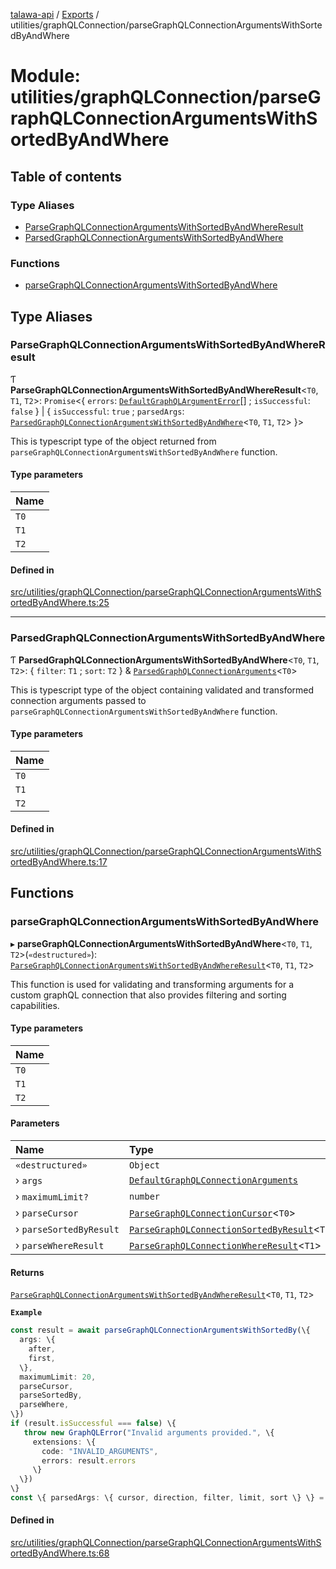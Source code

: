 [talawa-api](../README.md) / [Exports](../modules.md) / utilities/graphQLConnection/parseGraphQLConnectionArgumentsWithSortedByAndWhere

# Module: utilities/graphQLConnection/parseGraphQLConnectionArgumentsWithSortedByAndWhere

## Table of contents

### Type Aliases

- [ParseGraphQLConnectionArgumentsWithSortedByAndWhereResult](utilities_graphQLConnection_parseGraphQLConnectionArgumentsWithSortedByAndWhere.md#parsegraphqlconnectionargumentswithsortedbyandwhereresult)
- [ParsedGraphQLConnectionArgumentsWithSortedByAndWhere](utilities_graphQLConnection_parseGraphQLConnectionArgumentsWithSortedByAndWhere.md#parsedgraphqlconnectionargumentswithsortedbyandwhere)

### Functions

- [parseGraphQLConnectionArgumentsWithSortedByAndWhere](utilities_graphQLConnection_parseGraphQLConnectionArgumentsWithSortedByAndWhere.md#parsegraphqlconnectionargumentswithsortedbyandwhere)

## Type Aliases

### ParseGraphQLConnectionArgumentsWithSortedByAndWhereResult

Ƭ **ParseGraphQLConnectionArgumentsWithSortedByAndWhereResult**\<`T0`, `T1`, `T2`\>: `Promise`\<\{ `errors`: [`DefaultGraphQLArgumentError`](utilities_graphQLConnection.md#defaultgraphqlargumenterror)[] ; `isSuccessful`: ``false``  \} \| \{ `isSuccessful`: ``true`` ; `parsedArgs`: [`ParsedGraphQLConnectionArgumentsWithSortedByAndWhere`](utilities_graphQLConnection_parseGraphQLConnectionArgumentsWithSortedByAndWhere.md#parsedgraphqlconnectionargumentswithsortedbyandwhere)\<`T0`, `T1`, `T2`\>  \}\>

This is typescript type of the object returned from `parseGraphQLConnectionArgumentsWithSortedByAndWhere` function.

#### Type parameters

| Name |
| :------ |
| `T0` |
| `T1` |
| `T2` |

#### Defined in

[src/utilities/graphQLConnection/parseGraphQLConnectionArgumentsWithSortedByAndWhere.ts:25](https://github.com/PalisadoesFoundation/talawa-api/blob/0deccac/src/utilities/graphQLConnection/parseGraphQLConnectionArgumentsWithSortedByAndWhere.ts#L25)

___

### ParsedGraphQLConnectionArgumentsWithSortedByAndWhere

Ƭ **ParsedGraphQLConnectionArgumentsWithSortedByAndWhere**\<`T0`, `T1`, `T2`\>: \{ `filter`: `T1` ; `sort`: `T2`  \} & [`ParsedGraphQLConnectionArguments`](utilities_graphQLConnection_parseGraphQLConnectionArguments.md#parsedgraphqlconnectionarguments)\<`T0`\>

This is typescript type of the object containing validated and transformed connection
arguments passed to `parseGraphQLConnectionArgumentsWithSortedByAndWhere` function.

#### Type parameters

| Name |
| :------ |
| `T0` |
| `T1` |
| `T2` |

#### Defined in

[src/utilities/graphQLConnection/parseGraphQLConnectionArgumentsWithSortedByAndWhere.ts:17](https://github.com/PalisadoesFoundation/talawa-api/blob/0deccac/src/utilities/graphQLConnection/parseGraphQLConnectionArgumentsWithSortedByAndWhere.ts#L17)

## Functions

### parseGraphQLConnectionArgumentsWithSortedByAndWhere

▸ **parseGraphQLConnectionArgumentsWithSortedByAndWhere**\<`T0`, `T1`, `T2`\>(`«destructured»`): [`ParseGraphQLConnectionArgumentsWithSortedByAndWhereResult`](utilities_graphQLConnection_parseGraphQLConnectionArgumentsWithSortedByAndWhere.md#parsegraphqlconnectionargumentswithsortedbyandwhereresult)\<`T0`, `T1`, `T2`\>

This function is used for validating and transforming arguments for a custom graphQL
connection that also provides filtering and sorting capabilities.

#### Type parameters

| Name |
| :------ |
| `T0` |
| `T1` |
| `T2` |

#### Parameters

| Name | Type | Default value |
| :------ | :------ | :------ |
| `«destructured»` | `Object` | `undefined` |
| › `args` | [`DefaultGraphQLConnectionArguments`](utilities_graphQLConnection.md#defaultgraphqlconnectionarguments) | `undefined` |
| › `maximumLimit?` | `number` | `MAXIMUM_FETCH_LIMIT` |
| › `parseCursor` | [`ParseGraphQLConnectionCursor`](utilities_graphQLConnection_parseGraphQLConnectionArguments.md#parsegraphqlconnectioncursor)\<`T0`\> | `undefined` |
| › `parseSortedByResult` | [`ParseGraphQLConnectionSortedByResult`](utilities_graphQLConnection_parseGraphQLConnectionArgumentsWithSortedBy.md#parsegraphqlconnectionsortedbyresult)\<`T2`\> | `undefined` |
| › `parseWhereResult` | [`ParseGraphQLConnectionWhereResult`](utilities_graphQLConnection_parseGraphQLConnectionArgumentsWithWhere.md#parsegraphqlconnectionwhereresult)\<`T1`\> | `undefined` |

#### Returns

[`ParseGraphQLConnectionArgumentsWithSortedByAndWhereResult`](utilities_graphQLConnection_parseGraphQLConnectionArgumentsWithSortedByAndWhere.md#parsegraphqlconnectionargumentswithsortedbyandwhereresult)\<`T0`, `T1`, `T2`\>

**`Example`**

```ts
const result = await parseGraphQLConnectionArgumentsWithSortedBy(\{
  args: \{
    after,
    first,
  \},
  maximumLimit: 20,
  parseCursor,
  parseSortedBy,
  parseWhere,
\})
if (result.isSuccessful === false) \{
   throw new GraphQLError("Invalid arguments provided.", \{
     extensions: \{
       code: "INVALID_ARGUMENTS",
       errors: result.errors
     \}
  \})
\}
const \{ parsedArgs: \{ cursor, direction, filter, limit, sort \} \} = result;
```

#### Defined in

[src/utilities/graphQLConnection/parseGraphQLConnectionArgumentsWithSortedByAndWhere.ts:68](https://github.com/PalisadoesFoundation/talawa-api/blob/0deccac/src/utilities/graphQLConnection/parseGraphQLConnectionArgumentsWithSortedByAndWhere.ts#L68)
